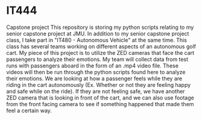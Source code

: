 # IT444
Capstone project
This repository is storing my python scripts relating to my senior capstone project at JMU. In addition to my senior capstone project class,
I take part in "IT480 - Autonomous Vehicle" at the same time. This class has several teams working on different aspects of an autonomous golf cart.
My piece of this project is to utilize the ZED cameras that face the cart passengers to analyze their emotions. My team will collect data
from test runs with passengers aboard in the form of an .mp4 video file. These videos will then be run through the python scripts found here to analyze
their emotions. We are looking at how a passenger feels while they are riding in the cart autonomously (Ex. Whether or not
they are feeling happy and safe while on the ride). If they are not feeling safe, we have another ZED camera that is looking in front of the cart,
and we can also use footage from the front facing camera to see if something happened that made them feel a certain way.
